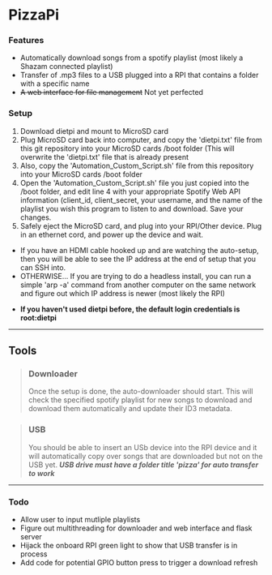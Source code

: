 # PizzaPi

### Features

* Automatically download songs from a spotify playlist (most likely a Shazam connected playlist)
* Transfer of .mp3 files to a USB plugged into a RPI that contains a folder with a specific name
* ~~A web interface for file management~~ Not yet perfected

### Setup

1. Download dietpi and mount to MicroSD card
2. Plug MicroSD card back into computer, and copy the 'dietpi.txt' file from this git repository into your MicroSD cards /boot folder (This will overwrite the 'dietpi.txt' file that is already present
3. Also, copy the 'Automation_Custom_Script.sh' file from this repository into your MicroSD cards /boot folder
4. Open the 'Automation_Custom_Script.sh' file you just copied into the /boot folder, and edit line 4 with your appropriate Spotify Web API information (client_id, client_secret, your username, and the name of the playlist you wish this program to listen to and download. Save your changes.
5. Safely eject the MicroSD card, and plug into your RPI/Other device. Plug in an ethernet cord, and power up the device and wait.

- If you have an HDMI cable hooked up and are watching the auto-setup, then you will be able to see the IP address at the end of setup that you can SSH into.
- OTHERWISE... If you are trying to do a headless install, you can run a simple 'arp -a' command from another computer on the same network and figure out which IP address is newer (most likely the RPI)

* **If you haven't used dietpi before, the default login credentials is root:dietpi**

---

## Tools

> ### Downloader
> Once the setup is done, the auto-downloader should start. This will check the specified spotify playlist for new songs to download and download them automatically and update their ID3 metadata.

> ### USB
>You should be able to insert an USb device into the RPI device and it will automatically copy over songs that are downloaded but not on the USB yet. ***USB drive must have a folder title 'pizza' for auto transfer to work***

---

### Todo

* Allow user to input mutliple playlists
* Figure out multithreading for downloader and web interface and flask server
* Hijack the onboard RPI green light to show that USB transfer is in process
* Add code for potential GPIO button press to trigger a download refresh
